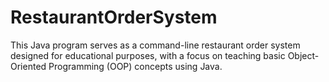 # RestaurantOrderSystem
This Java program serves as a command-line restaurant order system designed for educational purposes, with a focus on teaching basic Object-Oriented Programming (OOP) concepts using Java.
